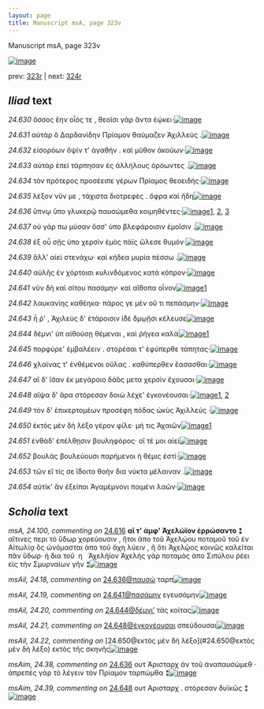 ```yaml
---
layout: page
title: Manuscript msA, page 323v
---
```


Manuscript msA, page 323v

[![image](http://www.homermultitext.org/iipsrv?OBJ=IIP,1.0&FIF=/project/homer/pyramidal/deepzoom/hmt/vaimg/2017a/VA323VN_0825.tif&WID=100&CVT=JPEG)](http://www.homermultitext.org/ict2/?urn=urn:cite2:hmt:vaimg.2017a:VA323VN_0825)

prev:  [323r](../323r/) | next:  [324r](../324r/)

## *Iliad* text

*24.630* <a id="24.630"/> ὅσσος ἔην οἷός τε , θεοῖσι γὰρ ἄντα ἐῴκει·[![image](http://www.homermultitext.org/iipsrv?OBJ=IIP,1.0&FIF=/project/homer/pyramidal/deepzoom/hmt/vaimg/2017a/VA323VN_0825.tif&RGN=0.482,0.2155,0.375,0.0285&WID=1000&CVT=JPEG)](http://www.homermultitext.org/ict2/?urn=urn:cite2:hmt:vaimg.2017a:VA323VN_0825@0.482,0.2155,0.375,0.0285)

*24.631* <a id="24.631"/> αὐτὰρ ὃ Δαρδανίδην Πρίαμον θαύμαζεν Ἀχιλλεὺς .[![image](http://www.homermultitext.org/iipsrv?OBJ=IIP,1.0&FIF=/project/homer/pyramidal/deepzoom/hmt/vaimg/2017a/VA323VN_0825.tif&RGN=0.484,0.235,0.424,0.0338&WID=1000&CVT=JPEG)](http://www.homermultitext.org/ict2/?urn=urn:cite2:hmt:vaimg.2017a:VA323VN_0825@0.484,0.235,0.424,0.0338)

*24.632* <a id="24.632"/> εἰσορόων ὄψίν τ' ἀγαθὴν . καὶ μῦθον ἀκούων·[![image](http://www.homermultitext.org/iipsrv?OBJ=IIP,1.0&FIF=/project/homer/pyramidal/deepzoom/hmt/vaimg/2017a/VA323VN_0825.tif&RGN=0.483,0.259,0.352,0.0225&WID=1000&CVT=JPEG)](http://www.homermultitext.org/ict2/?urn=urn:cite2:hmt:vaimg.2017a:VA323VN_0825@0.483,0.259,0.352,0.0225)

*24.633* <a id="24.633"/> αὐτὰρ ἐπεὶ τάρπησαν ἐς ἀλλήλους ὁρόωντες .[![image](http://www.homermultitext.org/iipsrv?OBJ=IIP,1.0&FIF=/project/homer/pyramidal/deepzoom/hmt/vaimg/2017a/VA323VN_0825.tif&RGN=0.483,0.277,0.381,0.024&WID=1000&CVT=JPEG)](http://www.homermultitext.org/ict2/?urn=urn:cite2:hmt:vaimg.2017a:VA323VN_0825@0.483,0.277,0.381,0.024)

*24.634* <a id="24.634"/> τὸν πρότερος προσέειπε γέρων Πρίαμος θεοειδής·[![image](http://www.homermultitext.org/iipsrv?OBJ=IIP,1.0&FIF=/project/homer/pyramidal/deepzoom/hmt/vaimg/2017a/VA323VN_0825.tif&RGN=0.482,0.2943,0.402,0.024&WID=1000&CVT=JPEG)](http://www.homermultitext.org/ict2/?urn=urn:cite2:hmt:vaimg.2017a:VA323VN_0825@0.482,0.2943,0.402,0.024)

*24.635* <a id="24.635"/> λέξον νῦν με , τάχιστα διοτρεφὲς . ὄφρα καὶ ἤδη[![image](http://www.homermultitext.org/iipsrv?OBJ=IIP,1.0&FIF=/project/homer/pyramidal/deepzoom/hmt/vaimg/2017a/VA323VN_0825.tif&RGN=0.481,0.3123,0.402,0.024&WID=1000&CVT=JPEG)](http://www.homermultitext.org/ict2/?urn=urn:cite2:hmt:vaimg.2017a:VA323VN_0825@0.481,0.3123,0.402,0.024)

*24.636* <a id="24.636"/> ὕπνῳ ὕπο γλυκερῷ παυσώμεθα κοιμηθέντες·[![image](http://www.homermultitext.org/iipsrv?OBJ=IIP,1.0&FIF=/project/homer/pyramidal/deepzoom/hmt/vaimg/2017a/VA323VN_0825.tif&RGN=0.48,0.3341,0.413,0.024&WID=1000&CVT=JPEG)](http://www.homermultitext.org/ict2/?urn=urn:cite2:hmt:vaimg.2017a:VA323VN_0825@0.48,0.3341,0.413,0.024)[1](#msAim_24.38), [2](#msA_24.94), [3](#msAil_24.18)

*24.637* <a id="24.637"/> οὐ γάρ πω μύσαν ὄσσ' ὑπο βλεφάροισιν ἐμοῖσιν .[![image](http://www.homermultitext.org/iipsrv?OBJ=IIP,1.0&FIF=/project/homer/pyramidal/deepzoom/hmt/vaimg/2017a/VA323VN_0825.tif&RGN=0.481,0.3551,0.413,0.024&WID=1000&CVT=JPEG)](http://www.homermultitext.org/ict2/?urn=urn:cite2:hmt:vaimg.2017a:VA323VN_0825@0.481,0.3551,0.413,0.024)

*24.638* <a id="24.638"/> ἐξ οὗ σῇς ὑπο χερσὶν ἐμὸς πάϊς ὤλεσε θυμόν·[![image](http://www.homermultitext.org/iipsrv?OBJ=IIP,1.0&FIF=/project/homer/pyramidal/deepzoom/hmt/vaimg/2017a/VA323VN_0825.tif&RGN=0.481,0.3754,0.413,0.024&WID=1000&CVT=JPEG)](http://www.homermultitext.org/ict2/?urn=urn:cite2:hmt:vaimg.2017a:VA323VN_0825@0.481,0.3754,0.413,0.024)

*24.639* <a id="24.639"/> ἂλλ' αἰεὶ στενάχω· καὶ κήδεα μυρία πέσσω .[![image](http://www.homermultitext.org/iipsrv?OBJ=IIP,1.0&FIF=/project/homer/pyramidal/deepzoom/hmt/vaimg/2017a/VA323VN_0825.tif&RGN=0.482,0.3919,0.413,0.024&WID=1000&CVT=JPEG)](http://www.homermultitext.org/ict2/?urn=urn:cite2:hmt:vaimg.2017a:VA323VN_0825@0.482,0.3919,0.413,0.024)

*24.640* <a id="24.640"/> αὐλῆς ἐν χόρτοισι κυλινδόμενος κατὰ κόπρον·[![image](http://www.homermultitext.org/iipsrv?OBJ=IIP,1.0&FIF=/project/homer/pyramidal/deepzoom/hmt/vaimg/2017a/VA323VN_0825.tif&RGN=0.483,0.4129,0.413,0.024&WID=1000&CVT=JPEG)](http://www.homermultitext.org/ict2/?urn=urn:cite2:hmt:vaimg.2017a:VA323VN_0825@0.483,0.4129,0.413,0.024)

*24.641* <a id="24.641"/> νῦν δὴ καὶ σίτου πασάμην· καὶ αἴθοπα οἶνον[![image](http://www.homermultitext.org/iipsrv?OBJ=IIP,1.0&FIF=/project/homer/pyramidal/deepzoom/hmt/vaimg/2017a/VA323VN_0825.tif&RGN=0.473,0.4347,0.413,0.024&WID=1000&CVT=JPEG)](http://www.homermultitext.org/ict2/?urn=urn:cite2:hmt:vaimg.2017a:VA323VN_0825@0.473,0.4347,0.413,0.024)[1](#msAil_24.19)

*24.642* <a id="24.642"/> λαυκανίης καθέηκα· πάρος γε μὲν οὔ τι πεπάσμην·[![image](http://www.homermultitext.org/iipsrv?OBJ=IIP,1.0&FIF=/project/homer/pyramidal/deepzoom/hmt/vaimg/2017a/VA323VN_0825.tif&RGN=0.473,0.4512,0.435,0.024&WID=1000&CVT=JPEG)](http://www.homermultitext.org/ict2/?urn=urn:cite2:hmt:vaimg.2017a:VA323VN_0825@0.473,0.4512,0.435,0.024)

*24.643* <a id="24.643"/> ἦ ῥ' , Ἀχιλεὺς δ' ἑτάροισιν ἰ̈δὲ δμῳῇσι κέλευσε[![image](http://www.homermultitext.org/iipsrv?OBJ=IIP,1.0&FIF=/project/homer/pyramidal/deepzoom/hmt/vaimg/2017a/VA323VN_0825.tif&RGN=0.472,0.4677,0.435,0.024&WID=1000&CVT=JPEG)](http://www.homermultitext.org/ict2/?urn=urn:cite2:hmt:vaimg.2017a:VA323VN_0825@0.472,0.4677,0.435,0.024)

*24.644* <a id="24.644"/> δέμνι' ὑπ αἰθούσῃ θέμεναι , καὶ ῥήγεα καλὰ[![image](http://www.homermultitext.org/iipsrv?OBJ=IIP,1.0&FIF=/project/homer/pyramidal/deepzoom/hmt/vaimg/2017a/VA323VN_0825.tif&RGN=0.471,0.4865,0.435,0.0278&WID=1000&CVT=JPEG)](http://www.homermultitext.org/ict2/?urn=urn:cite2:hmt:vaimg.2017a:VA323VN_0825@0.471,0.4865,0.435,0.0278)[1](#msAil_24.20)

*24.645* <a id="24.645"/> πορφύρε' ἐμβαλέειν . στορέσαι τ' ἐφύπερθε τάπητας·[![image](http://www.homermultitext.org/iipsrv?OBJ=IIP,1.0&FIF=/project/homer/pyramidal/deepzoom/hmt/vaimg/2017a/VA323VN_0825.tif&RGN=0.471,0.5075,0.435,0.0278&WID=1000&CVT=JPEG)](http://www.homermultitext.org/ict2/?urn=urn:cite2:hmt:vaimg.2017a:VA323VN_0825@0.471,0.5075,0.435,0.0278)

*24.646* <a id="24.646"/> χλαίνας τ' ἐνθέμεναι οὔλας . καθύπερθεν ἕασασθαι·[![image](http://www.homermultitext.org/iipsrv?OBJ=IIP,1.0&FIF=/project/homer/pyramidal/deepzoom/hmt/vaimg/2017a/VA323VN_0825.tif&RGN=0.47,0.5255,0.435,0.0278&WID=1000&CVT=JPEG)](http://www.homermultitext.org/ict2/?urn=urn:cite2:hmt:vaimg.2017a:VA323VN_0825@0.47,0.5255,0.435,0.0278)

*24.647* <a id="24.647"/> αἳ δ' ἴ̈σαν ἐκ μεγάροιο δά̆ος μετα χερσὶν ἔχουσαι·[![image](http://www.homermultitext.org/iipsrv?OBJ=IIP,1.0&FIF=/project/homer/pyramidal/deepzoom/hmt/vaimg/2017a/VA323VN_0825.tif&RGN=0.462,0.545,0.435,0.0278&WID=1000&CVT=JPEG)](http://www.homermultitext.org/ict2/?urn=urn:cite2:hmt:vaimg.2017a:VA323VN_0825@0.462,0.545,0.435,0.0278)

*24.648* <a id="24.648"/> αῖψα δ' ἄρα στόρεσαν δοιὼ λέχε' ἐγκονέουσαι·[![image](http://www.homermultitext.org/iipsrv?OBJ=IIP,1.0&FIF=/project/homer/pyramidal/deepzoom/hmt/vaimg/2017a/VA323VN_0825.tif&RGN=0.464,0.5668,0.402,0.0278&WID=1000&CVT=JPEG)](http://www.homermultitext.org/ict2/?urn=urn:cite2:hmt:vaimg.2017a:VA323VN_0825@0.464,0.5668,0.402,0.0278)[1](#msAil_24.21), [2](#msAim_24.39)

*24.649* <a id="24.649"/> τὸν δ' ἐπικερτομέων προσέφη πόδας ὠκὺς Ἀχιλλεύς ·[![image](http://www.homermultitext.org/iipsrv?OBJ=IIP,1.0&FIF=/project/homer/pyramidal/deepzoom/hmt/vaimg/2017a/VA323VN_0825.tif&RGN=0.463,0.5848,0.419,0.0263&WID=1000&CVT=JPEG)](http://www.homermultitext.org/ict2/?urn=urn:cite2:hmt:vaimg.2017a:VA323VN_0825@0.463,0.5848,0.419,0.0263)

*24.650* <a id="24.650"/> ἐκτὸς μὲν δὴ λέξο γέρον φίλε· μή τις Ἀχαιῶν[![image](http://www.homermultitext.org/iipsrv?OBJ=IIP,1.0&FIF=/project/homer/pyramidal/deepzoom/hmt/vaimg/2017a/VA323VN_0825.tif&RGN=0.464,0.6036,0.419,0.0263&WID=1000&CVT=JPEG)](http://www.homermultitext.org/ict2/?urn=urn:cite2:hmt:vaimg.2017a:VA323VN_0825@0.464,0.6036,0.419,0.0263)[1](#msAil_24.22)

*24.651* <a id="24.651"/> ἐνθάδ' ἐπέλθῃσιν βουληφόρος· οἵ τέ μοι αἰεὶ[![image](http://www.homermultitext.org/iipsrv?OBJ=IIP,1.0&FIF=/project/homer/pyramidal/deepzoom/hmt/vaimg/2017a/VA323VN_0825.tif&RGN=0.462,0.6224,0.419,0.0263&WID=1000&CVT=JPEG)](http://www.homermultitext.org/ict2/?urn=urn:cite2:hmt:vaimg.2017a:VA323VN_0825@0.462,0.6224,0.419,0.0263)

*24.652* <a id="24.652"/> βουλὰς βουλεύουσι παρήμενοι ἡ θέμις ἐστί·[![image](http://www.homermultitext.org/iipsrv?OBJ=IIP,1.0&FIF=/project/homer/pyramidal/deepzoom/hmt/vaimg/2017a/VA323VN_0825.tif&RGN=0.462,0.6464,0.39,0.018&WID=1000&CVT=JPEG)](http://www.homermultitext.org/ict2/?urn=urn:cite2:hmt:vaimg.2017a:VA323VN_0825@0.462,0.6464,0.39,0.018)

*24.653* <a id="24.653"/> τῶν εἴ τίς σε ἴ̈δοιτο θοὴν δια νύκτα μέλαιναν .[![image](http://www.homermultitext.org/iipsrv?OBJ=IIP,1.0&FIF=/project/homer/pyramidal/deepzoom/hmt/vaimg/2017a/VA323VN_0825.tif&RGN=0.462,0.6637,0.412,0.021&WID=1000&CVT=JPEG)](http://www.homermultitext.org/ict2/?urn=urn:cite2:hmt:vaimg.2017a:VA323VN_0825@0.462,0.6637,0.412,0.021)

*24.654* <a id="24.654"/> αὐτίκ' ἂν ἐξείποι Ἀγαμέμνονι ποιμένι λαῶν·[![image](http://www.homermultitext.org/iipsrv?OBJ=IIP,1.0&FIF=/project/homer/pyramidal/deepzoom/hmt/vaimg/2017a/VA323VN_0825.tif&RGN=0.462,0.6794,0.412,0.0255&WID=1000&CVT=JPEG)](http://www.homermultitext.org/ict2/?urn=urn:cite2:hmt:vaimg.2017a:VA323VN_0825@0.462,0.6794,0.412,0.0255)

## *Scholia* text

*msA, 24.100, commenting on* [24.616](#24.616)  <a id="msA_24.100"/> **αἵ τ' ἀμφ' Ἀχελώϊον ἐρρώσαντο ⁑** αἵτινες περι τὸ ὕδωρ χορεύουσιν , ἤτοι ἀπο τοῦ Ἀχελῴου ποταμοῦ τοῦ ἐν Αἰτωλίᾳ ὃς ὡνόμασται ἀπο τοῦ ἄχη λύειν , ἢ ὅτι Ἀχελῷος κοινῶς καλεῖται πᾶν ὕδωρ· ἠ δια τοῦ  η   Ἀχελήϊον Ἀχελὴς γὰρ ποταμὸς ἀπο Σιπύλου ῥέει εἰς τὴν Σμυρναίων γῆν ⁑[![image](http://www.homermultitext.org/iipsrv?OBJ=IIP,1.0&FIF=/project/homer/pyramidal/deepzoom/hmt/vaimg/2017a/VA323VN_0825.tif&RGN=0.2246,0.3260,0.2027,0.1077&WID=1000&CVT=JPEG)](http://www.homermultitext.org/ict2/?urn=urn:cite2:hmt:vaimg.2017a:VA323VN_0825@0.2246,0.3260,0.2027,0.1077)

*msAil, 24.18, commenting on* [24.636@παυσώ](#24.636@παυσώ)  <a id="msAil_24.18"/> ταρπ[![image](http://www.homermultitext.org/iipsrv?OBJ=IIP,1.0&FIF=/project/homer/pyramidal/deepzoom/hmt/vaimg/2017a/VA323VN_0825.tif&RGN=0.663,0.3326,0.036,0.0135&WID=1000&CVT=JPEG)](http://www.homermultitext.org/ict2/?urn=urn:cite2:hmt:vaimg.2017a:VA323VN_0825@0.663,0.3326,0.036,0.0135)

*msAil, 24.19, commenting on* [24.641@πασάμην](#24.641@πασάμην)  <a id="msAil_24.19"/> εγευσάμην[![image](http://www.homermultitext.org/iipsrv?OBJ=IIP,1.0&FIF=/project/homer/pyramidal/deepzoom/hmt/vaimg/2017a/VA323VN_0825.tif&RGN=0.624,0.4302,0.061,0.0135&WID=1000&CVT=JPEG)](http://www.homermultitext.org/ict2/?urn=urn:cite2:hmt:vaimg.2017a:VA323VN_0825@0.624,0.4302,0.061,0.0135)

*msAil, 24.20, commenting on* [24.644@δέμνι’](#24.644@δέμνι’)  <a id="msAil_24.20"/> τὰς κοίτας[![image](http://www.homermultitext.org/iipsrv?OBJ=IIP,1.0&FIF=/project/homer/pyramidal/deepzoom/hmt/vaimg/2017a/VA323VN_0825.tif&RGN=0.493,0.4842,0.049,0.012&WID=1000&CVT=JPEG)](http://www.homermultitext.org/ict2/?urn=urn:cite2:hmt:vaimg.2017a:VA323VN_0825@0.493,0.4842,0.049,0.012)

*msAil, 24.21, commenting on* [24.648@ἐγκονέουσαι](#24.648@ἐγκονέουσαι)  <a id="msAil_24.21"/> σπεύδουσαι[![image](http://www.homermultitext.org/iipsrv?OBJ=IIP,1.0&FIF=/project/homer/pyramidal/deepzoom/hmt/vaimg/2017a/VA323VN_0825.tif&RGN=0.777,0.5668,0.063,0.012&WID=1000&CVT=JPEG)](http://www.homermultitext.org/ict2/?urn=urn:cite2:hmt:vaimg.2017a:VA323VN_0825@0.777,0.5668,0.063,0.012)

*msAil, 24.22, commenting on* [24.650@εκτὸς μὲν δὴ λέξο](#24.650@εκτὸς μὲν δὴ λέξο)  <a id="msAil_24.22"/> εκτὸς τῆς σκηνῆς[![image](http://www.homermultitext.org/iipsrv?OBJ=IIP,1.0&FIF=/project/homer/pyramidal/deepzoom/hmt/vaimg/2017a/VA323VN_0825.tif&RGN=0.525,0.6006,0.066,0.012&WID=1000&CVT=JPEG)](http://www.homermultitext.org/ict2/?urn=urn:cite2:hmt:vaimg.2017a:VA323VN_0825@0.525,0.6006,0.066,0.012)

*msAim, 24.38, commenting on* [24.636](#24.636)  <a id="msAim_24.38"/> ουτ Ἀρισταρχ ἀν τοῦ ἀναπαυσώμεθ · ἀπρεπὲς γὰρ τὸ λέγειν τὸν Πρίαμον ταρπώμθα ⁑[![image](http://www.homermultitext.org/iipsrv?OBJ=IIP,1.0&FIF=/project/homer/pyramidal/deepzoom/hmt/vaimg/2017a/VA323VN_0825.tif&RGN=0.416,0.3281,0.069,0.1029&WID=1000&CVT=JPEG)](http://www.homermultitext.org/ict2/?urn=urn:cite2:hmt:vaimg.2017a:VA323VN_0825@0.416,0.3281,0.069,0.1029)

*msAim, 24.39, commenting on* [24.648](#24.648)  <a id="msAim_24.39"/> ουτ Αρισταρχ . στόρεσαν δυϊκῶς ⁑[![image](http://www.homermultitext.org/iipsrv?OBJ=IIP,1.0&FIF=/project/homer/pyramidal/deepzoom/hmt/vaimg/2017a/VA323VN_0825.tif&RGN=0.393,0.5646,0.078,0.0601&WID=1000&CVT=JPEG)](http://www.homermultitext.org/ict2/?urn=urn:cite2:hmt:vaimg.2017a:VA323VN_0825@0.393,0.5646,0.078,0.0601)